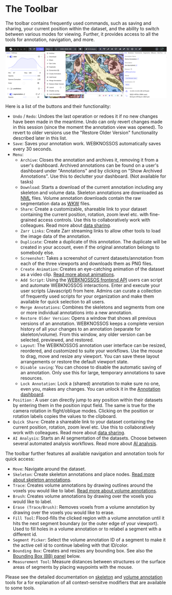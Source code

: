 # The Toolbar

The toolbar contains frequently used commands, such as saving and sharing, your current position within the dataset, and the ability to switch between various modes for viewing. Further, it provides access to all the tools for annotation, navigation, and more.

![The WEBKNOSSOS toolbar contains many useful features for quick access such as Saving und Undo/Redo](../images/ui_toolbar_menu.png)

Here is a list of the buttons and their functionality:

- `Undo` / `Redo`: Undoes the last operation or redoes it if no new changes have been made in the meantime. Undo can only revert changes made in this session (since the moment the annotation view was opened). To revert to older versions use the "Restore Older Version" functionality described later in this list.
- `Save`: Saves your annotation work. WEBKNOSSOS automatically saves every 30 seconds.
- `Menu`: 
    - `Archive`: Closes the annotation and archives it, removing it from a user's dashboard. Archived annotations can be found on a user's dashboard under "Annotations" and by clicking on "Show Archived Annotations". Use this to declutter your dashboard. (Not available for tasks)
    - `Download`: Starts a download of the current annotation including any skeleton and volume data. Skeleton annotations are downloaded as [NML](../data/concepts.md#nml-files) files. Volume annotation downloads contain the raw segmentation data as [WKW](../data/wkw.md) files.
    - `Share`: Create a customizable, shareable link to your dataset containing the current position, rotation, zoom level etc. with fine-grained access controls. Use this to collaboratively work with colleagues. Read more about [data sharing](../sharing/annotation_sharing.md).
    - `Zarr Links`: Create Zarr streaming links to allow other tools to load the image data of the annotation.
    - `Duplicate`: Create a duplicate of this annotation. The duplicate will be created in your account, even if the original annotation belongs to somebody else.
    - `Screenshot`: Takes a screenshot of current datasets/annotation from each of the three viewports and downloads them as PNG files.
    - `Create Animation`: Creates an eye-catching animation of the dataset as a video clip. [Read more about animations](../automation/animations.md).
    - `Add Script`: Using the [WEBKNOSSOS frontend API](https://webknossos.org/assets/docs/frontend-api/index.html) users can script and automate WEBKNOSSOS interactions. Enter and execute your user scripts (Javascript) from here. Admins can curate a collection of frequently used scripts for your organization and make them available for quick selection to all users.
    - `Merge Annotations`: Combines the skeletons and segments from one or more individual annotations into a new annotation.
    - `Restore Older Version`: Opens a window that shows all previous versions of an annotation. WEBKNOSSOS keeps a complete version history of all your changes to an annotation (separate for skeleton/volume). From this window, any older version can be selected, previewed, and restored.
    - `Layout`: The WEBKNOSSOS annotation user interface can be resized, reordered, and customized to suite your workflows. Use the mouse to drag, move and resize any viewport. You can save these layout arrangements or restore the default viewport state.
    - `Disable saving`: You can choose to disable the automatic saving of an annotation. Only use this for large, temporary annotations to save resources.
    - `Lock Annotation`: Lock a (shared) annotation to make sure no one, even you, makes any changes. You can unlock it in the [Annotation dashboard](../dashboard/annotations.md).
- `Position` : A user can directly jump to any position within their datasets by entering them in the position input field. The same is true for the camera rotation in flight/oblique modes. Clicking on the position or rotation labels copies the values to the clipboard.
- `Quick Share`: Create a shareable link to your dataset containing the current position, rotation, zoom level etc. Use this to collaboratively work with colleagues. Read more about [data sharing](../sharing/annotation_sharing.md).
- `AI Analysis`: Starts an AI segmentation of the datasets. Choose between several automated analysis workflows. Read more about [AI analysis](../automation/ai_segmentation.md).

The toolbar further features all available navigation and annotation tools for quick access:

- `Move`: Navigate around the dataset.
- `Skeleton`: Create skeleton annotations and place nodes. [Read more about skeleton annotations](../skeleton_annotation/tools.md).
- `Trace`: Creates volume annotations by drawing outlines around the voxels you would like to label. [Read more about volume annotations](../volume_annotation/tools.md).
- `Brush`: Creates volume annotations by drawing over the voxels you would like to label.
- `Erase (Trace/Brush)`: Removes voxels from a volume annotation by drawing over the voxels you would like to erase.
- `Fill Tool`: Flood-fills the clicked region with a volume annotation until it hits the next segment boundary (or the outer edge of your viewport). Used to fill holes in a volume annotation or to relabel a segment with a different id.
- `Segment Picker`: Select the volume annotation ID of a segment to make it the active cell id to continue labeling with that ID/color.
- `Bounding Box`: Creates and resizes any bounding box. See also the [Bounding Box (BB) panel](../ui/object_info.md) below.
- `Measurement Tool`: Measure distances between structures or the surface areas of segments by placing waypoints with the mouse.

Please see the detailed documentation on [skeleton](../skeleton_annotation/tools.md) and [volume annotation](../volume_annotation/tools.md) tools for a for explanation of all context-sensitve modifiers that are available to some tools.
